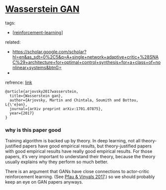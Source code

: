 # [Wasserstein GAN](https://www.alexirpan.com/2017/02/22/wasserstein-gan.html)
tags:
- [[reinforcement-learning]]

related:
- https://scholar.google.com/scholar?hl=en&as_sdt=0%2C5&q=A+single+network+adaptive+critic+%28SNAC%29+architecture+for+optimal+control+synthesis+for+a+class+of+nonlinear+systems&btnG=
- 

refrence: [link](https://arxiv.org/abs/1701.07875)
```
@article{arjovsky2017wasserstein,
  title={Wasserstein gan},
  author={Arjovsky, Martin and Chintala, Soumith and Bottou, L{\'e}on},
  journal={arXiv preprint arXiv:1701.07875},
  year={2017}
}
```
### why is this paper good
Training algorithm is backed up by theory. In deep learning, not all theory-justified papers have good empirical results, but theory-justified papers with good empirical results have really good empirical results. For those papers, it’s very important to understand their theory, because the theory usually explains why they perform so much better.

There is an argument that GANs have close connections to actor-critic reinforcement learning. (See [Pfau & Vinyals 2017](https://arxiv.org/abs/1610.01945).) so we should probably keep an eye on GAN papers anyways.



[//begin]: # "Autogenerated link references for markdown compatibility"
[reinforcement-learning]: ..\reinforcement-learning "Reinforcement Learning"
[//end]: # "Autogenerated link references"